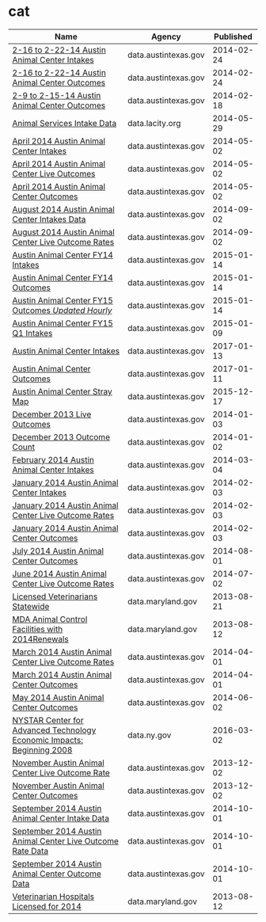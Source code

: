 # cat

Name | Agency | Published
---- | ---- | ---------
[2-16 to 2-22-14 Austin Animal Center Intakes](../datasets/db24-fcaw.md) | data.austintexas.gov | 2014-02-24
[2-16 to 2-22-14 Austin Animal Center Outcomes](../datasets/vs6n-chuq.md) | data.austintexas.gov | 2014-02-24
[2-9 to 2-15-14 Austin Animal Center Outcomes](../datasets/ctnk-wvxm.md) | data.austintexas.gov | 2014-02-18
[Animal Services Intake Data](../datasets/8cmr-fbcu.md) | data.lacity.org | 2014-05-29
[April 2014 Austin Animal Center Intakes](../datasets/cu49-7a5a.md) | data.austintexas.gov | 2014-05-02
[April 2014 Austin Animal Center Live Outcomes](../datasets/da96-d4bx.md) | data.austintexas.gov | 2014-05-02
[April 2014 Austin Animal Center Outcomes](../datasets/wtyt-mpzf.md) | data.austintexas.gov | 2014-05-02
[August 2014 Austin Animal Center Intakes Data](../datasets/qyb8-tmu7.md) | data.austintexas.gov | 2014-09-02
[August 2014 Austin Animal Center Live Outcome Rates](../datasets/6m7k-g59q.md) | data.austintexas.gov | 2014-09-02
[Austin Animal Center FY14 Intakes](../datasets/jam6-aawd.md) | data.austintexas.gov | 2015-01-14
[Austin Animal Center FY14 Outcomes](../datasets/azsy-zee6.md) | data.austintexas.gov | 2015-01-14
[Austin Animal Center FY15 Outcomes *Updated Hourly*](../datasets/fb53-k8de.md) | data.austintexas.gov | 2015-01-14
[Austin Animal Center FY15 Q1 Intakes](../datasets/9w5t-cuk2.md) | data.austintexas.gov | 2015-01-09
[Austin Animal Center Intakes](../datasets/wter-evkm.md) | data.austintexas.gov | 2017-01-13
[Austin Animal Center Outcomes](../datasets/9t4d-g238.md) | data.austintexas.gov | 2017-01-11
[Austin Animal Center Stray Map](../datasets/kz4x-q9k5.md) | data.austintexas.gov | 2015-12-17
[December 2013 Live Outcomes](../datasets/7it9-7pjx.md) | data.austintexas.gov | 2014-01-03
[December 2013 Outcome Count](../datasets/5ywf-kvta.md) | data.austintexas.gov | 2014-01-02
[February 2014 Austin Animal Center Intakes](../datasets/9ejy-j7t5.md) | data.austintexas.gov | 2014-03-04
[January 2014 Austin Animal Center Intakes](../datasets/k4zx-bu88.md) | data.austintexas.gov | 2014-02-03
[January 2014 Austin Animal Center Live Outcome Rates](../datasets/v7ft-5zy3.md) | data.austintexas.gov | 2014-02-03
[January 2014 Austin Animal Center Outcomes](../datasets/up99-pfez.md) | data.austintexas.gov | 2014-02-03
[July 2014 Austin Animal Center Outcomes](../datasets/bw6v-aead.md) | data.austintexas.gov | 2014-08-01
[June 2014 Austin Animal Center Live Outcome Rates](../datasets/tb3x-mddn.md) | data.austintexas.gov | 2014-07-02
[Licensed Veterinarians Statewide](../datasets/57p3-3mwi.md) | data.maryland.gov | 2013-08-21
[MDA Animal Control Facilities with 2014Renewals](../datasets/i5tt-hvfv.md) | data.maryland.gov | 2013-08-12
[March 2014 Austin Animal Center Live Outcome Rates](../datasets/7kz2-qyez.md) | data.austintexas.gov | 2014-04-01
[March 2014 Austin Animal Center Outcomes](../datasets/krsq-4num.md) | data.austintexas.gov | 2014-04-01
[May 2014 Austin Animal Center Outcomes](../datasets/dque-zfgd.md) | data.austintexas.gov | 2014-06-02
[NYSTAR Center for Advanced Technology Economic Impacts: Beginning 2008](../datasets/qas6-tjtc.md) | data.ny.gov | 2016-03-02
[November Austin Animal Center Live Outcome Rate](../datasets/8ruh-ty5d.md) | data.austintexas.gov | 2013-12-02
[November Austin Animal Center Outcomes](../datasets/xbbp-8bw7.md) | data.austintexas.gov | 2013-12-02
[September 2014 Austin Animal Center Intake Data](../datasets/8jjf-bejx.md) | data.austintexas.gov | 2014-10-01
[September 2014 Austin Animal Center Live Outcome Rate Data](../datasets/rbfq-6fgu.md) | data.austintexas.gov | 2014-10-01
[September 2014 Austin Animal Center Outcome Data](../datasets/e2a3-3mi6.md) | data.austintexas.gov | 2014-10-01
[Veterinarian Hospitals Licensed for 2014](../datasets/cnpw-2a6b.md) | data.maryland.gov | 2013-08-12

